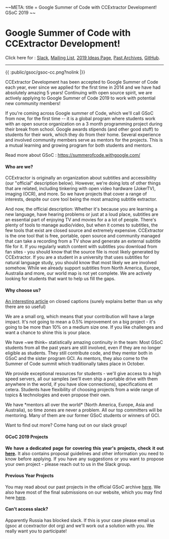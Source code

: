 \~\~META: title = Google Summer of Code with CCExtractor Development!
GSoC 2019 \~\~

# Google Summer of Code with CCExtractor Development!

Click here for : [Slack](public/general/support), [Mailing
List](https://groups.google.com/forum/#!forum/ccextractor-dev),
[2019 Ideas
Page](public/gsoc/ideas_page_for_summer_of_code_2019),
[Past
Archives](https://summerofcode.withgoogle.com/archive/search/?q=CCExtractor),
[GitHub](https://github.com/CCExtractor/).

------------------------------------------------------------------------

{{ :public/gsoc/gsoc-cc.png?nolink |}}

<text size="18px" align="justify"> CCExtractor Development has been
accepted to Google Summer of Code each year, ever since we applied for
the first time in 2014 and we have had absolutely amazing 5 years!
Continuing with open source spirit, we are actively applying to Google
Summer of Code 2019 to work with potential new community members!
</text>

<text size="18px" align="justify"> If you're coming across Google
summer of Code, which we'll call GSoC from now, for the first time \--
it is a global program where students work with an open source
organization on a 3 month programming project during their break from
school. Google awards stipends (and other good stuff) to students for
their work, which they do from their home. Several experience and
involved community members serve as mentors for the projects. This is a
mutual learning and growing program for both students and mentors.
</text>

<text size="18px" align="justify"> Read more about GSoC :
<https://summerofcode.withgoogle.com/> </text>

#### Who are we?

<text size="18px" align="justify"> CCExtractor is originally an
organization about subtitles and accessibility (our "official"
description below). However, we're doing lots of other things that are
related, including tinkering with open video hardware (JokerTV), imaging
(OCR), and more. So we have projects that cover a range of interests,
despite our core tool being the most amazing subtitle extractor. </text>

<text size="18px" align="justify"> And now, the official description:
Whether it's because you are learning a new language, have hearing
problems or just at a loud place, subtitles are an essential part of
enjoying TV and movies for a a lot of people. There's plenty of tools
to manage audio/video, but when it comes to subtitles, the few tools
that exist are closed source and extremely expensive. CCExtractor is the
one tool that is free, portable, open source and community managed that
can take a recording from a TV show and generate an external subtitle
file for it. If you regularly watch content with subtitles you download
from fan sites - you should know that the source file is most likely
generated by CCExtractor. If you are a student in a university that uses
subtitles for natural language study, you should know that most likely
we are involved somehow. While we already support subtitles from North
America, Europe, Australia and more, our world map is not yet complete.
We are actively looking for students that want to help us fill the gaps.
</text>

#### Why choose us?

<text size="18px" align="justify">[An interesting
article](https://medium.com/s/the-upgrade/why-gen-z-loves-closed-captioning-ec4e44b8d02f)
on closed captions (surely explains better than us why there are so
useful) </text>

<text size="18px" align="justify"> We are a small org, which means that
your contribution will have a large impact. It's not going to mean a
0.5% improvement on a big project - it's going to be more than 10% on a
medium size one. If you like challenges and want a chance to shine this
is your place. </text>

<text size="18px" align="justify"> We have \~we think\~ statistically
amazing continuity in the team: Most GSoC students from all the past
years are still involved, even if they are no longer eligible as
students. They still contribute code, and they mentor both in GSoC and
the sister program GCI. As mentors, they also come to the Summer of Code
summit which traditionally takes place in October. </text>

<text size="18px" align="justify"> We provide exceptional resources for
students - we'll give access to a high speed servers, all our samples
(we'll even ship a portable drive with them anywhere in the world, if
you have slow connections), specifications et cetera. Students have
flexibility of choosing projects from a wide range of topics &
technologies and even propose their own. </text>

<text size="18px" align="justify"> We have \*mentors all over the
world\* (North America, Europe, Asia and Australia), so time zones are
never a problem. All our top committers will be mentoring. Many of them
are our former GSoC students or winners of GCI. </text>

<text size="18px" align="justify"> Want to find out more? Come hang out
on our slack group! </text>

#### GCoC 2019 Projects

<text size="18px" align="justify">

 **We have a dedicated page for covering this year's projects,
        check it out
        [here](/public/gsoc/ideas_page_for_summer_of_code_2019).**
        It also contains proposal guidelines and other information you
        need to know before applying. If you have any suggestions or you
        want to propose your own project - please reach out to us in the
        Slack group.

</text>

#### Previous Year Projects

<text size="18px" align="justify"> You may read about our past projects
in the official GSoC archive
[here](https://summerofcode.withgoogle.com/archive/search/?q=CCExtractor).
We also have most of the final submissions on our website, which you may
find here
[here](https://ccextractor.org/#gsoc_students_project_report).
</text>

#### Can't access slack?

<text size="18px" align="justify"> Apparently Russia has blocked slack.
If this is your case please email us (gsoc at ccextractor dot org) and
we'll work out a solution with you. We really want you to participate!
</text>
